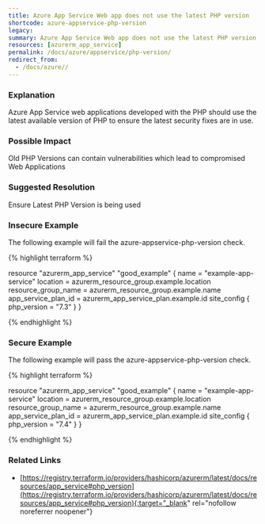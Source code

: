 ```yaml
---
title: Azure App Service Web app does not use the latest PHP version
shortcode: azure-appservice-php-version
legacy: 
summary: Azure App Service Web app does not use the latest PHP version 
resources: [azurerm_app_service] 
permalink: /docs/azure/appservice/php-version/
redirect_from: 
  - /docs/azure//
---
```


### Explanation

Azure App Service web applications developed with the PHP should use the latest available version of PHP to ensure the latest security fixes are in use.

### Possible Impact
Old PHP Versions can contain vulnerabilities which lead to compromised Web Applications

### Suggested Resolution
Ensure Latest PHP Version is being used


### Insecure Example

The following example will fail the azure-appservice-php-version check.

{% highlight terraform %}

resource "azurerm_app_service" "good_example" {
	name                = "example-app-service"
	location            = azurerm_resource_group.example.location
	resource_group_name = azurerm_resource_group.example.name
	app_service_plan_id = azurerm_app_service_plan.example.id
	site_config {
	  php_version = "7.3"
	}
  }

{% endhighlight %}



### Secure Example

The following example will pass the azure-appservice-php-version check.

{% highlight terraform %}

resource "azurerm_app_service" "good_example" {
  name                = "example-app-service"
  location            = azurerm_resource_group.example.location
  resource_group_name = azurerm_resource_group.example.name
  app_service_plan_id = azurerm_app_service_plan.example.id
  site_config {
    php_version = "7.4"
  }
}

{% endhighlight %}



### Related Links


- [https://registry.terraform.io/providers/hashicorp/azurerm/latest/docs/resources/app_service#php_version](https://registry.terraform.io/providers/hashicorp/azurerm/latest/docs/resources/app_service#php_version){:target="_blank" rel="nofollow noreferrer noopener"}


